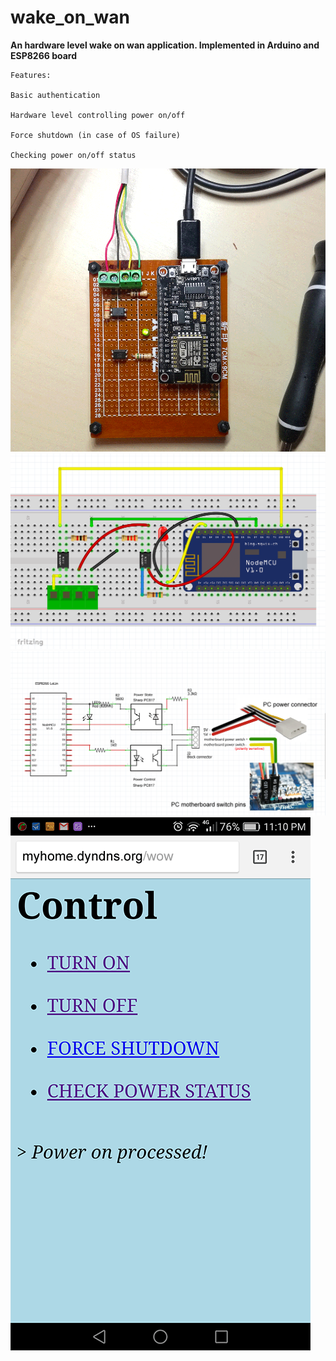 # wake_on_wan
**An hardware level wake on wan application. Implemented in Arduino and ESP8266 board**

```
Features:

Basic authentication

Hardware level controlling power on/off

Force shutdown (in case of OS failure)

Checking power on/off status

```

![pcb_board](https://raw.githubusercontent.com/qienhuang/wake_on_wan/master/snapshot/pcb_board.png)
![bread_board](https://raw.githubusercontent.com/qienhuang/wake_on_wan/master/snapshot/bread_board.png)
![diagram](https://raw.githubusercontent.com/qienhuang/wake_on_wan/master/snapshot/diagram.png)
![Screenshot](https://raw.githubusercontent.com/qienhuang/wake_on_wan/master/snapshot/screenshot.png)
